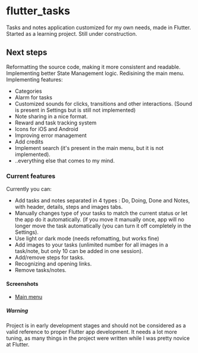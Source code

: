# flutter_tasks

Tasks and notes application customized for my own needs, made in Flutter. Started as a learning project. Still under construction.

## Next steps

Reformatting the source code, making it more consistent and readable. 
Implementing better State Management logic. 
Redisining the main menu.
Implementing features: 
  - Categories 
  - Alarm for tasks
  - Customized sounds for clicks, transitions and other interactions. (Sound is present in Settings but is still not implemented)
  - Note sharing in a nice format.
  - Reward and task tracking system
  - Icons for iOS and Android
  - Improving error management
  - Add credits
  - Implement search (it's present in the main menu, but it is not implemented).
  - ..everything else that comes to my mind.
  
### Current features

Currently you can:
  - Add tasks and notes separated in 4 types : Do, Doing, Done and Notes, with header, details, steps and images tabs.
  - Manually changes type of your tasks to match the current status or let the app do it automatically. (if you move it manually once, app will no longer move the task automatically (you can turn it off completely in the Settings).
  - Use light or dark mode (needs refomatting, but works fine)
  - Add images to your tasks (unlimited number for all images in a task/note, but only 10 can be added in one session).
  - Add/remove steps for tasks.
  - Recognizing and opening links.
  - Remove tasks/notes.

#### Screenshots
  - [Main menu](/screenshots/main_menu_with_done.png)
  
##### Warning
  
  Project is in early development stages and should not be considered as a valid reference to proper Flutter app development. It needs a lot more tuning, as many things in the project were written while I was pretty novice at Flutter.
  

